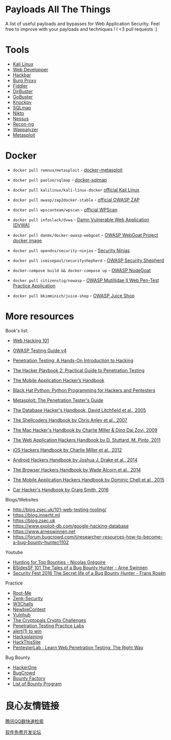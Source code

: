 # Payloads All The Things
A list of useful payloads and bypasses for Web Application Security.
Feel free to improve with your payloads and techniques !
I <3 pull requests :)

# Tools
* [Kali Linux](http://u.720life.cn/g/432fbcfe26c66402899bb18cc8a98ba809bda69dfce066a7bf581bdce5e3e8e3) 
* [Web Developper](http://u.720life.cn/g/7aac0cfb1536aefff2f4add2a87f8cebc0b272efb72a5f70e5f0543e1000c34d062f4c4e6423ca1a3ab4621b7320687cb1d941ec4d02b12536cc4f54f8427bae) 
* [Hackbar](http://u.720life.cn/g/7aac0cfb1536aefff2f4add2a87f8cebc0b272efb72a5f70e5f0543e1000c34d82f4fbb2d2fb1154fab2e8c35375f8c64ebc413cbfe361b04d58bf824f08bb0806e19f53dccb70b5c70c3e138def8ba3) 
* [Burp Proxy](http://u.720life.cn/g/df188b880ad9c73e3a9930e46f7297e10b75102c2ef072e67126a092a4673282) 
* [Fiddler](http://u.720life.cn/g/4705e48d56ac920240e2705958b529a9d3da3cfce7fcef0bc4083766be65165693fb503c797eac4c0e81c66e428be102) 
* [DirBuster](http://u.720life.cn/g/7c46f0a65728e18ab29a8569eea078df393c36ba07e01a936a66e37c05d87b4d60aa63e88602a3ee3f4f18128af0d710) 
* [GoBuster](http://u.720life.cn/g/54145d0471d91890860f7f8463c030466b3c41bc437a87bb6a52ff0ac3992caa) 
* [Knockpy](http://u.720life.cn/g/54145d0471d91890860f7f8463c0304646ee3a6b721b7904109d207564ec139581f3d2accdf1596322bc68206cf2caa3) 
* [SQLmap](http://u.720life.cn/g/7f4e9169c7339f7793a2cedc2e2ae008273d64b6fab13b6bac16d56e7ecd9ef1) 
* [Nikto](http://u.720life.cn/g/c947e15bee5739c4d8f6d196d2843a3a6545258459965d5a2b2820c9e3310dc7) 
* [Nessus](http://u.720life.cn/g/a4adf2230a4891825b7bd7c6d2f8c255f499764bea8ae31867308c452cca105f27280937cb8cfa400dcc8b208ab1e0badf7bcd3509aa1763aa463e2f226e7521) 
* [Recon-ng](http://u.720life.cn/g/72026af82e032ae6e7744b1eb21f3c080dfc58afe12ae496117a8bf5f49884f50f02edaf001ee37a2be978cb555a08f5) 
* [Wappalyzer](http://u.720life.cn/g/5ca41b58ea4e897109be1bdcb871557096ab2a6ac2ea2d2a2c9638b15ccd74f2) 
* [Metasploit](http://u.720life.cn/g/2a014910eec8a4b3a14a8dc65c58a3d426bab37792cc6871cca2f4eda0bd7c46) 

# Docker
* `docker pull remnux/metasploit` - [docker-metasploit](http://u.720life.cn/g/ce46a7789a867c84732a8edd85365beffa1776cf883fee57e1ba78b3b00b5fc31602c79a7218865939fb818683dc0f3e) 
* `docker pull paoloo/sqlmap` - [docker-sqlmap](http://u.720life.cn/g/ce46a7789a867c84732a8edd85365bef4fe693773bbbac37a873e6586875b0e4f45f4e35345e4102da4afc3a2088a4e9) 
* `docker pull kalilinux/kali-linux-docker` [official Kali Linux](http://u.720life.cn/g/ce46a7789a867c84732a8edd85365bef381507aa514060811c873fec75a7703eeee3ecbbe2f674ddb90ea0e51b1f1bd182bf61b626dc6af75dacff626060608b) 
* `docker pull owasp/zap2docker-stable` - [official OWASP ZAP](http://u.720life.cn/g/54145d0471d91890860f7f8463c03046b01e7b298da5fd7271d7d7f57cc7c7c6904723a8bf5afb0b17baa2155cd9a213) 
* `docker pull wpscanteam/wpscan` - [official WPScan](http://u.720life.cn/g/ce46a7789a867c84732a8edd85365befec22088c265157da4e50424b82691d7adb6277bf32e3005402c6cfc4c6a6ea14) 

* `docker pull infoslack/dvwa` - [Damn Vulnerable Web Application (DVWA)](http://u.720life.cn/g/ce46a7789a867c84732a8edd85365bef8ec26cbe66de49e531d240e5fcff96a41bb370ccc71bfb7ccee8b28fd13859cd) 
* `docker pull danmx/docker-owasp-webgoat` - [OWASP WebGoat Project docker image](http://u.720life.cn/g/ce46a7789a867c84732a8edd85365bef37e41c39a7c90497d7adbbf659488c76db2e056aa0b1a5b1016a36f2cf0b47fd94672841000ce2802b79cca052638d35) 
* `docker pull opendns/security-ninjas` - [Security Ninjas](http://u.720life.cn/g/ce46a7789a867c84732a8edd85365bef1c7929c792ff689f641c8d4c0737cd8d99a94b58f2f60c7bff26040ce3e2ad215bca32c2e21787d860a9e5d3fd841e7f) 
* `docker pull ismisepaul/securityshepherd` - [OWASP Security Shepherd](http://u.720life.cn/g/ce46a7789a867c84732a8edd85365befca33cdda98eeb371767d7e786b6eee361f11f8b66550ff5e76cff4149f7ee2c6e826b707d458ef40adec705f17510714) 
* `docker-compose build && docker-compose up` - [OWASP NodeGoat](http://u.720life.cn/g/54145d0471d91890860f7f8463c030464c3387f3347662b7e9dd7007b3ded38c44624604a41d328da659fd6a99f506e4a97129f776e395c60227a93692a9115a240bcc6f72634a4458daa0c4f1949eff) 
* `docker pull citizenstig/nowasp` - [OWASP Mutillidae II Web Pen-Test Practice Application](http://u.720life.cn/g/ce46a7789a867c84732a8edd85365befd42c763eed977a80a600825f7b6c366c16b856fa9269ed1e1622d660046d56dc) 
* `docker pull bkimminich/juice-shop` - [OWASP Juice Shop](http://u.720life.cn/g/54145d0471d91890860f7f8463c030463f9b3e79c00c25c27a1c2a8843f96fccff83c05bc38adf6ef737fef760c1d872cbc648c64728cfa1afb1390294a88297) 

# More resources
Book's list:
* [Web Hacking 101](http://u.720life.cn/g/5f3e77fb5858e4ed025aaf129bb0cb309eae57646866365a661593f37b30de685861969a5d7465f3a71fc718ef672554) 
* [OWASP Testing Guide v4](http://u.720life.cn/g/b77900bfbd0be737299b071f4a0220ff8698f25367498b0720cc594a3e6f6a558ae9f93841e144a66a1951cb0cf934c41fddfb22f46a7f02b197f988b1b9e80c) 
* [Penetration Testing: A Hands-On Introduction to Hacking](http://u.720life.cn/g/7f68c449829ce23af8f995be0a4bbac691da3a32b33ee62b8968e19be9d12f11) 
* [The Hacker Playbook 2: Practical Guide to Penetration Testing](http://u.720life.cn/g/7f68c449829ce23af8f995be0a4bbac618c47153fc12090d79dd2fccc88de267) 
* [The Mobile Application Hacker’s Handbook](http://u.720life.cn/g/7f68c449829ce23af8f995be0a4bbac6df60c3ea94fe8b1bf96787f5602f4287) 
* [Black Hat Python: Python Programming for Hackers and Pentesters](http://u.720life.cn/g/c996670468d2d82c21f0407291fb71ee30e38da7ce64cb8fd1a2453e27e7671962f99bb25b9e1794122c1ae42ae2c70b3b02bd883ac82bcf4692f7a2cf3391821bce7c2be9be6ef860f24b2867726ec8) 
* [Metasploit: The Penetration Tester's Guide](http://u.720life.cn/g/3db176431c02ec4651a34630f5b63e88c769f8f9eb919ea98abfd83ec6609f652bf60e46a5e505cead99c7af33fcda13) 

* [The Database Hacker's Handbook, David Litchfield et al., 2005](http://u.720life.cn/g/d9d9e2f6ddeded0eded29c6053b0e175c4874f11052b95c0cbc1b33b7ffb1e584ab20ce2a4bad1a69d40c57e6e7164bd2bf93239913532b92b26784f13348f7d59010725659c5a6dbf836e6b914a2839) 
* [The Shellcoders Handbook by Chris Anley et al., 2007](http://u.720life.cn/g/d9d9e2f6ddeded0eded29c6053b0e175c4874f11052b95c0cbc1b33b7ffb1e584ab20ce2a4bad1a69d40c57e6e7164bd9174d91d2b686d419ee161aaff01cd3d66e292d8554ebbc8b5996938cfc8ee8a) 
* [The Mac Hacker's Handbook by Charlie Miller & Dino Dai Zovi, 2009](http://u.720life.cn/g/d9d9e2f6ddeded0eded29c6053b0e175c4874f11052b95c0cbc1b33b7ffb1e584ab20ce2a4bad1a69d40c57e6e7164bdc371df768067a9bed3ee3ea0c1d7a1cf2892ff367a796ba578e0e64f12215a6c) 
* [The Web Application Hackers Handbook by D. Stuttard, M. Pinto, 2011](http://u.720life.cn/g/d9d9e2f6ddeded0eded29c6053b0e175c4874f11052b95c0cbc1b33b7ffb1e584ab20ce2a4bad1a69d40c57e6e7164bd049b07bf575f32c4874e9766b48a9aeb1fb7cc6bb3532845299066669098c5f0) 
* [iOS Hackers Handbook by Charlie Miller et al., 2012](http://u.720life.cn/g/d9d9e2f6ddeded0eded29c6053b0e175c4874f11052b95c0cbc1b33b7ffb1e584ab20ce2a4bad1a69d40c57e6e7164bd403863690f9efd89007faa8e629e1e19e6c049acea2e9b08756ff6fb79b2c25d) 
* [Android Hackers Handbook by Joshua J. Drake et al., 2014](http://u.720life.cn/g/d9d9e2f6ddeded0eded29c6053b0e175c4874f11052b95c0cbc1b33b7ffb1e584ab20ce2a4bad1a69d40c57e6e7164bd1097642983d2400a0ac81738a7b835a7813022bbbb4109977856b6ca3f564522) 
* [The Browser Hackers Handbook by Wade Alcorn et al., 2014](http://u.720life.cn/g/d9d9e2f6ddeded0eded29c6053b0e175c4874f11052b95c0cbc1b33b7ffb1e584ab20ce2a4bad1a69d40c57e6e7164bd5479ebc709883c2263b2186e4dd542a899d48a6ec836ec3576ae16d7d5055aa5) 
* [The Mobile Application Hackers Handbook by Dominic Chell et al., 2015](http://u.720life.cn/g/d9d9e2f6ddeded0eded29c6053b0e175c4874f11052b95c0cbc1b33b7ffb1e584ab20ce2a4bad1a69d40c57e6e7164bd9cb49648a6e744d645728df0d4255922a108dba0fd28d69e3d16f83fb8f7a7ab) 
* [Car Hacker's Handbook by Craig Smith, 2016](http://u.720life.cn/g/3db176431c02ec4651a34630f5b63e8822e5488a3843be0c454dbe71be3fd06a3f9c693fd44a91c98fa5e366e67882bd) 

Blogs/Websites
* http://blog.zsec.uk/101-web-testing-tooling/
* https://blog.innerht.ml
* https://blog.zsec.uk
* https://www.exploit-db.com/google-hacking-database
* https://www.arneswinnen.net
* https://forum.bugcrowd.com/t/researcher-resources-how-to-become-a-bug-bounty-hunter/1102

Youtube
* [Hunting for Top Bounties - Nicolas Grégoire](http://u.720life.cn/g/2bc656cc69a0e9056dae2ced9f817b904482df030ded26d1cdde0a20fff90c40dad2862b4436175c73f8fb7bfb4f867a) 
* [BSidesSF 101 The Tales of a Bug Bounty Hunter - Arne Swinnen](http://u.720life.cn/g/2bc656cc69a0e9056dae2ced9f817b904482df030ded26d1cdde0a20fff90c40f30514d050b8f4b872fddf8a38ae60d7) 
* [Security Fest 2016 The Secret life of a Bug Bounty Hunter - Frans Rosén](http://u.720life.cn/g/2bc656cc69a0e9056dae2ced9f817b904482df030ded26d1cdde0a20fff90c40c5f8fb0c1afa6a6bcbe20642c9e34f25) 

Practice
* [Root-Me](http://u.720life.cn/g/9eb21a4f1452259c9f8861d77adb90bf09272e513885722aa9d7dae002d22a63) 
* [Zenk-Security](http://u.720life.cn/g/87f65be926c92e69ce7f24c1745d0ce4eb8b7f671c13e32966dcccf2f0ebcc1671ee2f173a54f2c29d5ac4d1b73f86c3) 
* [W3Challs](http://u.720life.cn/g/ef02921b248c067ea144f348e64b46cdec853807e06b04e7aef38eeedc21dd14) 
* [NewbieContest](http://u.720life.cn/g/9bcc1ac5591309ee29f39542632fe14542c7f54812b01a4f8dd44ae19b4d70ae) 
* [Vulnhub](http://u.720life.cn/g/677ffa894a2589f790eb25b2ebe4953416e14b5097570fd9412af71157ae4e7a) 
* [The Cryptopals Crypto Challenges](http://u.720life.cn/g/384e594ca4ede88f8a6eb86587887339e6521f2e4a941118edb3079d37ecc44b) 
* [Penetration Testing Practice Labs](http://u.720life.cn/g/525098d127ffcf0de6784f4f67adea448e3012ca2338d1c1c9ea458a0244ed076930a491a3a3a1bf227caa9e8f8902317a568576feab71efeefa2cdaf2411311) 
* [alert(1) to win](http://u.720life.cn/g/0d7a514e19e2abd721d49195cea64df485d587d9a82959383a1097d4aa361450) 
* [Hacksplaining](http://u.720life.cn/g/4967a10999594914b4184f150e36ebf7ec62acac0202a310f9a613237a37794740ebd76e85aeecf024137a597d5511b4) 
* [HackThisSite](http://u.720life.cn/g/eb7506574086bda5a70fc89d467576f2c47cd1a662315ed5e5e9ef850830374a) 
* [PentesterLab : Learn Web Penetration Testing: The Right Way](http://u.720life.cn/g/5fc57efc4ee3181373da501e3570418596c964212f515d58eb6faf23de14a945) 

Bug Bounty
* [HackerOne](http://u.720life.cn/g/3cf0773f90ef5e9448fd98e79e92322169a039a0251f49ca6afba3453a834233) 
* [BugCrowd](http://u.720life.cn/g/9a903831750453257dd13c7bd3d995512437f3efaa746293047ec2b2c7325eef) 
* [Bounty Factory](http://u.720life.cn/g/cb4b5792d2927a6423dbcc79faef2f18c0a1eef464be54d5c6a5dda1b0f787b0) 
* [List of Bounty Program](http://u.720life.cn/g/9a903831750453257dd13c7bd3d995517b3ac18f2b6d1e4a80121843f215f37094722b164aaae6439604c7c58ce1d8d4b6462c944a7549a6a4224478c02090e7) 



 # 良心友情链接

[腾讯QQ群快速检索](http://u.720life.cn/s/8cf73f7c)

[软件免费开发论坛](http://u.720life.cn/s/bbb01dc0)